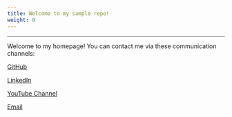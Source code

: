 ```yaml
---
title: Welcome to my sample repo!
weight: 0
---
```


---
Welcome to my homepage!
You can contact me via these communication channels:

[GitHub](https://www.youtube.com/redirect?event=channel_description&redir_token=QUFFLUhqbklKN081ZGFFSmlzdmNuTzVNbEFxZEFZb2pCZ3xBQ3Jtc0trN2ZldHFUcGxKMUhPRnBQeExwVnRqbGJRQmRvRHBKMXgwTWZiU0Vjbmg5c0IxVjVtR1dKbGJaUVBuNHhPakR4RjFWeDg3bDN5eHViS001VXZoajdWaWRvbUxFOXEtVWo2bEdwZi1rUDVaNGd2VW5YWQ&q=https%3A%2F%2Fgithub.com%2Faliyoussefi)

[LinkedIn](https://www.youtube.com/redirect?event=channel_description&redir_token=QUFFLUhqbTRUQWdmSkpKQ3ZKSWxIUGlTZHBYTTFsSS1IUXxBQ3Jtc0trLWZ5NjFVaE1yaDVCeHdOMXNlRDZHSXFmcldUemxpdHBPWF9ZaE1Na3VYTDIzX2dyQ2lHekxOS3dvemdUS0tZVjBxYWZNR2RKSXdyc1hTVlBnUW0xc3VZcWwycTBBTXRRczJGUFByOFkzbllNdUYzYw&q=https%3A%2F%2Fwww.linkedin.com%2Fin%2Faliyoussefi%2F)

[YouTube Channel](http://www.youtube.com/@aliyoussefi9204)

[Email](mailto:ali.youssefi@live.com)